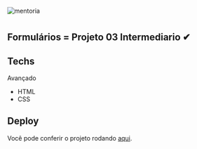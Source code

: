 ![mentoria](./formulario_mentoria.png)

#

## Formulários = Projeto 03 Intermediario ✔

## Techs

Avançado
- HTML
- CSS

## Deploy

Você pode conferir o projeto rodando [aqui](https://caetanosbr.github.io/formulario_evento/).
